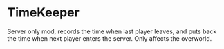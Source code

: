 # TimeKeeper
Server only mod, records the time when last player leaves, and puts back the time when next player enters the server. Only affects the overworld.
